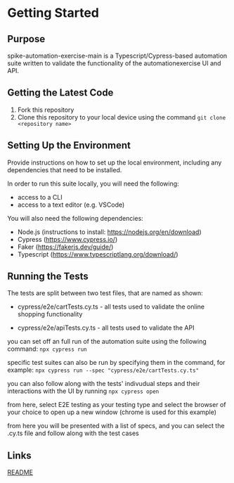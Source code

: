 # Getting Started

## Purpose

spike-automation-exercise-main is a Typescript/Cypress-based automation suite written to validate the functionality of the automationexercise UI and API.

## Getting the Latest Code

1. Fork this repository
2. Clone this repository to your local device using the command ``` git clone <repository name> ```

## Setting Up the Environment

Provide instructions on how to set up the local environment, including any dependencies that need to be installed.

In order to run this suite locally, you will need the following:
- access to a CLI
- access to a text editor (e.g. VSCode)

You will also need the following dependencies:
- Node.js (instructions to install: https://nodejs.org/en/download)
- Cypress (https://www.cypress.io/)
- Faker (https://fakerjs.dev/guide/)
- Typescript (https://www.typescriptlang.org/download/)

## Running the Tests

The tests are split between two test files, that are named as shown:

- cypress/e2e/cartTests.cy.ts - all tests used to validate the online shopping functionality

- cypress/e2e/apiTests.cy.ts - all tests used to validate the API

you can set off an full run of the automation suite using the following command:
```npx cypress run```

specific test suites can also be run by specifying them in the command, for example:
```npx cypress run --spec "cypress/e2e/cartTests.cy.ts"```

you can also follow along with the tests' indivudual steps and their interactions with the UI by running
```npx cypress open```

from here, select E2E testing as your testing type and select the browser of your choice to open up a new window
(chrome is used for this example)

from here you will be presented with a list of specs, and you can select the .cy.ts file and follow along with the test cases

## Links

[README](README.md)